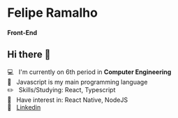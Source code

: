 
<!--
**Felipe32R/Felipe32R** is a ✨ _special_ ✨ repository because its `README.md` (this file) appears on your GitHub profile.

Here are some ideas to get you started:

- 🔭 I’m currently working on ...
- 🌱 I’m currently learning ...
- 👯 I’m looking to collaborate on ...
- 🤔 I’m looking for help with ...
- 💬 Ask me about ...
- 📫 How to reach me: ...
- 😄 Pronouns: ...
- ⚡ Fun fact: ...
-->



# Felipe Ramalho
#### Front-End

## Hi there 👋

  :computer:  &nbsp; I'm currently on 6th period in **Computer Engineering**
 <br/>  :yellow_heart: &nbsp; Javascript is my main programming language 
 <br/> :pencil2: &nbsp; Skills/Studying: React, Typescript
 <br/> :mag_right: &nbsp; Have interest in: React Native, NodeJS
 <br/>:link: &nbsp; [Linkedin](https://www.linkedin.com/in/felipe-ramalho-da-silva-442569197/)
